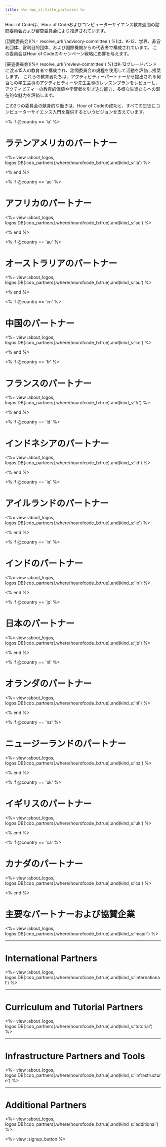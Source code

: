 ```yaml
---
title: <%= hoc_s(:title_partners) %>
---
```

Hour of Codeは、Hour of Codeおよびコンピューターサイエンス教育週間の諮問委員会および審査委員会により推進されています。

[諮問委員会](%= resolve_url('/advisory-committee') %)は、K-12、学界、非営利団体、営利目的団体、および国際機関からの代表者で構成されています。 この委員会はHour of Codeのキャンペーン戦略に影響を与えます。

[審査委員会](%= resolve_url('/review-committee') %)はK-12グレードバンドに渡る15人の教育者で構成され、諮問委員会の規程を使用して活動を評価し推奨します。 これらの教育者たちは、アクティビティーパートナーから提出される何百もの学生主導のアクティビティーや先生主導のレッスンプランをレビューし、アクティビティーの教育的価値や学習者を引き込む能力、多様な生徒たちへの潜在的な魅力を評価します。

この2つの委員会の献身的な働きは、Hour of Codeの成功と、すべての生徒にコンピューターサイエンス入門を提供するというビジョンを支えています。

<% if @country == 'la' %>

# ラテンアメリカのパートナー

<%= view :about_logos, logos:DB[:cdo_partners].where(hourofcode_b:true).and(kind_s:'la') %>

<% end %>

<% if @country == 'ac' %>

# アフリカのパートナー

<%= view :about_logos, logos:DB[:cdo_partners].where(hourofcode_b:true).and(kind_s:'ac') %>

<% end %>

<% if @country == 'au' %>

# オーストラリアのパートナー

<%= view :about_logos, logos:DB[:cdo_partners].where(hourofcode_b:true).and(kind_s:'au') %>

<% end %>

<% if @country == 'cn' %>

# 中国のパートナー

<%= view :about_logos, logos:DB[:cdo_partners].where(hourofcode_b:true).and(kind_s:'cn') %>

<% end %>

<% if @country == 'fr' %>

# フランスのパートナー

<%= view :about_logos, logos:DB[:cdo_partners].where(hourofcode_b:true).and(kind_s:'fr') %>

<% end %>

<% if @country == 'id' %>

# インドネシアのパートナー

<%= view :about_logos, logos:DB[:cdo_partners].where(hourofcode_b:true).and(kind_s:'id') %>

<% end %>

<% if @country == 'ie' %>

# アイルランドのパートナー

<%= view :about_logos, logos:DB[:cdo_partners].where(hourofcode_b:true).and(kind_s:'ie') %>

<% end %>

<% if @country == 'in' %>

# インドのパートナー

<%= view :about_logos, logos:DB[:cdo_partners].where(hourofcode_b:true).and(kind_s:'in') %>

<% end %>

<% if @country == 'jp' %>

# 日本のパートナー

<%= view :about_logos, logos:DB[:cdo_partners].where(hourofcode_b:true).and(kind_s:'jp') %>

<% end %>

<% if @country == 'nl' %>

# オランダのパートナー

<%= view :about_logos, logos:DB[:cdo_partners].where(hourofcode_b:true).and(kind_s:'nl') %>

<% end %>

<% if @country == 'nz' %>

# ニュージーランドのパートナー

<%= view :about_logos, logos:DB[:cdo_partners].where(hourofcode_b:true).and(kind_s:'nz') %>

<% end %>

<% if @country == 'uk' %>

# イギリスのパートナー

<%= view :about_logos, logos:DB[:cdo_partners].where(hourofcode_b:true).and(kind_s:'uk') %>

<% end %>

<% if @country == 'ca' %>

# カナダのパートナー

<%= view :about_logos, logos:DB[:cdo_partners].where(hourofcode_b:true).and(kind_s:'ca') %>

<% end %>

# 主要なパートナーおよび協賛企業

<%= view :about_logos, logos:DB[:cdo_partners].where(hourofcode_b:true).and(kind_s:'major') %>

* * *

# International Partners

<%= view :about_logos, logos:DB[:cdo_partners].where(hourofcode_b:true).and(kind_s:'international') %>

* * *

# Curriculum and Tutorial Partners

<%= view :about_logos, logos:DB[:cdo_partners].where(hourofcode_b:true).and(kind_s:'tutorial') %>

* * *

# Infrastructure Partners and Tools

<%= view :about_logos, logos:DB[:cdo_partners].where(hourofcode_b:true).and(kind_s:'infrastructure') %>

* * *

# Additional Partners

<%= view :about_logos, logos:DB[:cdo_partners].where(hourofcode_b:true).and(kind_s:'additional') %>

<%= view :signup_button %>